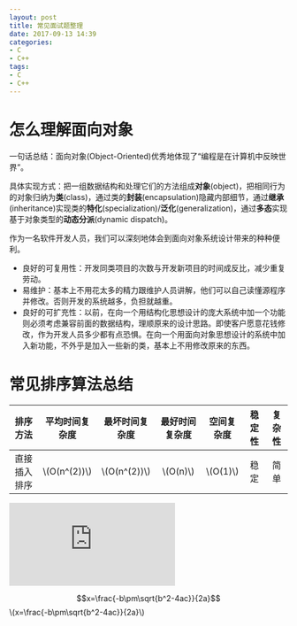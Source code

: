 ```yaml
---
layout: post
title: 常见面试题整理
date: 2017-09-13 14:39
categories:
- C
- C++
tags: 
- C
- C++
---
```


<script type="text/javascript" src="http://cdn.mathjax.org/mathjax/latest/MathJax.js?config=default"></script>

# 怎么理解面向对象 #

一句话总结：面向对象(Object-Oriented)优秀地体现了“编程是在计算机中反映世界”。

具体实现方式：把一组数据结构和处理它们的方法组成**对象**(object)，把相同行为的对象归纳为**类**(class)，通过类的**封装**(encapsulation)隐藏内部细节，通过**继承**(inheritance)实现类的**特化**(specialization)/**泛化**(generalization)，通过**多态**实现基于对象类型的**动态分派**(dynamic dispatch)。

作为一名软件开发人员，我们可以深刻地体会到面向对象系统设计带来的种种便利。
- 良好的可复用性：开发同类项目的次数与开发新项目的时间成反比，减少重复劳动。
- 易维护：基本上不用花太多的精力跟维护人员讲解，他们可以自己读懂源程序并修改。否则开发的系统越多，负担就越重。
- 良好的可扩充性：以前，在向一个用结构化思想设计的庞大系统中加一个功能则必须考虑兼容前面的数据结构，理顺原来的设计思路。即使客户愿意花钱修改，作为开发人员多少都有点恐惧。在向一个用面向对象思想设计的系统中加入新功能，不外乎是加入一些新的类，基本上不用修改原来的东西。

# 常见排序算法总结 #

|排序方法|平均时间复杂度|最坏时间复杂度|最好时间复杂度|空间复杂度|稳定性|复杂性|
|:---:|:---:|:---:|:---:|:---:|:---:|:---:|
|直接插入排序|\\(O(n^(2))\\)|\\(O(n^(2))\\)|\\(O(n)\\)|\\(O(1)\\)|稳定|简单|

![公式名](http://latex.codecogs.com/png.latex?O(nlog_(2)n))

$$x=\frac{-b\pm\sqrt{b^2-4ac}}{2a}$$
\\(x=\frac{-b\pm\sqrt{b^2-4ac}}{2a}\\)